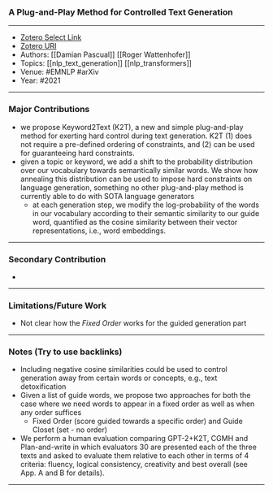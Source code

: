 ### A Plug-and-Play Method for Controlled Text Generation
---
- [Zotero Select Link](zotero://select/groups/2480461/items/ZU7TZMEP)
- [Zotero URI](https://www.zotero.org/groups/2480461/items/ZU7TZMEP)
- Authors: [[Damian Pascual]] [[Roger Wattenhofer]] 
- Topics: [[nlp_text_generation]] [[nlp_transformers]]
- Venue: #EMNLP #arXiv
- Year: #2021
---
### Major Contributions
- we propose Keyword2Text (K2T), a new and simple plug-and-play method for exerting hard control during text generation. K2T (1) does not require a pre-defined ordering of constraints, and (2) can be used for guaranteeing hard constraints.
- given a topic or keyword, we add a shift to the probability distribution over our vocabulary towards semantically similar words. We show how annealing this distribution can be used to impose hard constraints on language generation, something no other plug-and-play method is currently able to do with SOTA language generators
	- at each generation step, we modify the log-probability of the words in our vocabulary according to their semantic similarity to our guide word, quantified as the cosine similarity between their vector representations, i.e., word embeddings.
---
### Secondary Contribution
- 
---
### Limitations/Future Work
- Not clear how the *Fixed Order* works for the guided generation part
---
### Notes (Try to use backlinks)
- Including negative cosine similarities could be used to control generation away from certain words or concepts, e.g., text detoxification
- Given a list of guide words, we propose two approaches for both the case where we need words to appear in a fixed order as well as when any order suffices
	- Fixed Order (score guided towards a specific order) and Guide Closet (set - no order)
- We perform a human evaluation comparing GPT-2+K2T, CGMH and Plan-and-write in which evaluators 30 are presented each of the three texts and asked to evaluate them relative to each other in terms of 4 criteria: fluency, logical consistency, creativity and best overall (see App. A and B for details).
---
